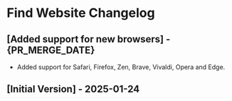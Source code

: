 # Find Website Changelog

## [Added support for new browsers] - {PR_MERGE_DATE}

- Added support for Safari, Firefox, Zen, Brave, Vivaldi, Opera and Edge.

## [Initial Version] - 2025-01-24
